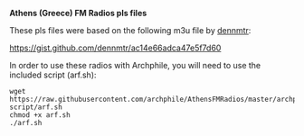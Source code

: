 **Athens (Greece) FM Radios pls files**

These pls files were based on the following m3u file by [dennmtr](https://github.com/dennmtr):

https://gist.github.com/dennmtr/ac14e66adca47e5f7d60

In order to use these radios with Archphile, you will need to use the included script (arf.sh):

	wget https://raw.githubusercontent.com/archphile/AthensFMRadios/master/archphile-script/arf.sh
	chmod +x arf.sh
	./arf.sh
